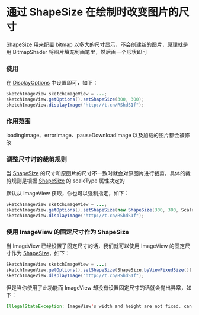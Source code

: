 # 通过 ShapeSize 在绘制时改变图片的尺寸

[ShapeSize] 用来配置 bitmap 以多大的尺寸显示，不会创建新的图片，原理就是用 BitmapShader 将图片填充到画笔里，然后画一个形状即可

### 使用

在 [DisplayOptions] 中设置即可，如下：

```java
SketchImageView sketchImageView = ...;
sketchImageView.getOptions().setShapeSize(300, 300);
sketchImageView.displayImage("http://t.cn/RShdS1f");
```

### 作用范围

loadingImage、errorImage、pauseDownloadImage 以及加载的图片都会被修改

### 调整尺寸时的裁剪规则

当 [ShapeSize] 的尺寸和原图片的尺寸不一致时就会对原图片进行裁剪，具体的裁剪规则是根据 [ShapeSize] 的 scaleType 属性决定的

默认从 ImageView 获取，你也可以强制指定，如下：

```java
SketchImageView sketchImageView = ...;
sketchImageView.getOptions().setShapeSize(new ShapeSize(300, 300, ScaleType.CENTER_CROP));
sketchImageView.displayImage("http://t.cn/RShdS1f");
```

### 使用 ImageView 的固定尺寸作为 ShapeSize

当 ImageView 已经设置了固定尺寸的话，我们就可以使用 ImageView 的固定尺寸作为 [ShapeSize]，如下：

```java
SketchImageView sketchImageView = ...;
sketchImageView.getOptions().setShapeSize(ShapeSize.byViewFixedSize());
sketchImageView.displayImage("http://t.cn/RShdS1f");
```

但是当你使用了此功能而 ImageView 却没有设置固定尺寸的话就会抛出异常，如下：

```java
IllegalStateException: ImageView's width and height are not fixed, can not be applied with the ShapeSize.byViewFixedSize() function
```

[ShapeSize]: ../../sketch/src/main/java/com/github/panpf/sketch/request/ShapeSize.java
[DisplayOptions]: ../../sketch/src/main/java/com/github/panpf/sketch/request/DisplayOptions.java
